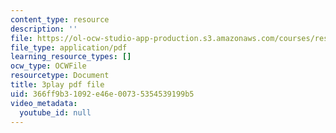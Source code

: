 ```yaml
---
content_type: resource
description: ''
file: https://ol-ocw-studio-app-production.s3.amazonaws.com/courses/res-9-003-brains-minds-and-machines-summer-course-summer-2015/366ff9b31092e46e00735354539199b5_PlAelAX6gSU.pdf
file_type: application/pdf
learning_resource_types: []
ocw_type: OCWFile
resourcetype: Document
title: 3play pdf file
uid: 366ff9b3-1092-e46e-0073-5354539199b5
video_metadata:
  youtube_id: null
---
```

